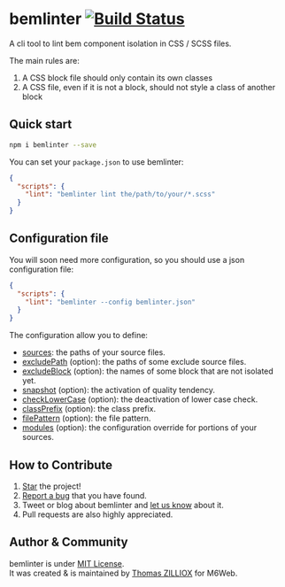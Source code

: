 bemlinter [![Build Status](https://travis-ci.org/M6Web/bemlinter.svg?branch=master)](https://travis-ci.org/M6Web/bemlinter)
======

A cli tool to lint bem component isolation in CSS / SCSS files.

The main rules are: 

 1. A CSS block file should only contain its own classes
 2. A CSS file, even if it is not a block, should not style a class of another block

 
Quick start
--------

```sh
npm i bemlinter --save
```

You can set your `package.json` to use bemlinter:

```json
{
  "scripts": {
    "lint": "bemlinter lint the/path/to/your/*.scss"
  }
}
```


Configuration file
--------

You will soon need more configuration, so you should use a json configuration file:

```json
{
  "scripts": {
    "lint": "bemlinter --config bemlinter.json"
  }
}
```

The configuration allow you to define:

 - [sources](/docs/configuration-file.md#sources): the paths of your source files.
 - [excludePath](/docs/configuration-file.md#excludepath-option) (option): the paths of some exclude source files.
 - [excludeBlock](/docs/configuration-file.md#excludeblock-option) (option): the names of some block that are not isolated yet.
 - [snapshot](/docs/configuration-file.md#snapshot-option) (option): the activation of quality tendency.
 - [checkLowerCase](/docs/configuration-file.md#checklowercase-option) (option): the deactivation of lower case check.
 - [classPrefix](/docs/configuration-file.md#classprefix-option) (option): the class prefix.
 - [filePattern](/docs/configuration-file.md#filepattern-option) (option): the file pattern.
 - [modules](/docs/configuration-file.md#modules-option) (option): the configuration override for portions of your sources.


How to Contribute
--------

1. [Star](https://github.com/M6Web/bemlinter/stargazers) the project!
2. [Report a bug](https://github.com/M6Web/bemlinter/issues/new) that you have found.
3. Tweet or blog about bemlinter and [let us know](https://twitter.com/TechM6Web) about it.
4. Pull requests are also highly appreciated.


Author & Community
--------

bemlinter is under [MIT License](http://tzi.mit-license.org/).<br>
It was created & is maintained by [Thomas ZILLIOX](http://tzi.fr) for M6Web.

